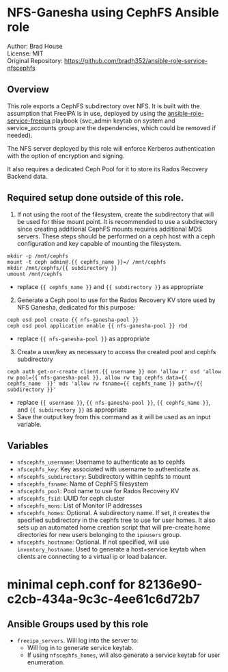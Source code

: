 # NFS-Ganesha using CephFS Ansible role

Author: Brad House<br/>
License: MIT<br/>
Original Repository: https://github.com/bradh352/ansible-role-service-nfscephfs

## Overview

This role exports a CephFS subdirectory over NFS.  It is built with the
assumption that FreeIPA is in use, deployed by using the
[ansible-role-service-freeipa](https://github.com/bradh352/ansible-role-service-nfscephfs)
playbook (svc_admin keytab on system and service_accounts group are the
dependencies, which could be removed if needed).

The NFS server deployed by this role will enforce Kerberos authentication
with the option of encryption and signing.

It also requires a dedicated Ceph Pool for it to store its Rados Recovery
Backend data.

## Required setup done outside of this role.

1. If not using the root of the filesystem, create the subdirectory that will
   be used for thise mount point.  It is recommended to use a subdirectory
   since creating additional CephFS mounts requires additional MDS servers.
   These steps should be performed on a ceph host with a ceph configuration and
   key capable of mounting the filesystem.
```
mkdir -p /mnt/cephfs
mount -t ceph admin@.{{ cephfs_name }}=/ /mnt/cephfs
mkdir /mnt/cephfs/{{ subdirectory }}
umount /mnt/cephfs
```
  * replace `{{ cephfs_name }}` and `{{ subdirectory }}` as appropriate
2. Generate a Ceph pool to use for the Rados Recovery KV store used by NFS
   Ganesha, dedicated for this purpose:
```
ceph osd pool create {{ nfs-ganesha-pool }}
ceph osd pool application enable {{ nfs-ganesha-pool }} rbd
```
  * replace `{{ nfs-ganesha-pool }}` as appropriate
3. Create a user/key as necessary to access the created pool and cephfs subdirectory
```
ceph auth get-or-create client.{{ username }} mon 'allow r' osd 'allow rw pool={{ nfs-ganesha-pool }}, allow rw tag cephfs data={{ cephfs_name  }}' mds 'allow rw fsname={{ cephfs_name }} path=/{{ subdirectory }}'
```
  * replace `{{ username }}`, `{{ nfs-ganesha-pool }}`, `{{ cephfs_name }}`, and `{{ subdirectory }}` as appropriate
  * Save the output key from this command as it will be used as an input variable.

## Variables

- `nfscephfs_username`: Username to authenticate as to cephfs
- `nfscephfs_key`: Key associated with username to authenticate as.
- `nfscephfs_subdirectory`: Subdirectory within cephfs to mount
- `nfscephfs_fsname`: Name of CephFS filesystem
- `nfscephfs_pool`: Pool name to use for Rados Recovery KV
- `nfscephfs_fsid`: UUID for ceph cluster
- `nfscephfs_mons`: List of Monitor IP addresses
- `nfscephfs_homes`: Optional.  A subdirectory name. If set, it creates the
  specified subdirectory in the cephfs tree to use for user homes.  It also sets
  up an automated home creation script that will pre-create home directories for
  new users belonging to the `ipausers` group.
- `nfscephfs_hostname`: Optional.  If not specified, will use `inventory_hostname`.
  Used to generate a host+service keytab when clients are connecting to a virtual
  ip or load balancer.

# minimal ceph.conf for 82136e90-c2cb-434a-9c3c-4ee61c6d72b7

## Ansible Groups used by this role
- `freeipa_servers`.  Will log into the server to:
  - Will log in to generate service keytab.
  - If using `nfscephfs_homes`, will also generate a service keytab for
    user enumeration.
